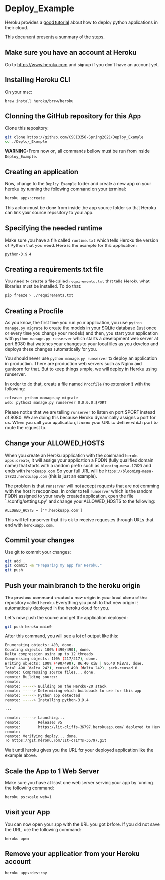 # Deploy_Example

Heroku provides a [good tutorial](https://devcenter.heroku.com/articles/getting-started-with-python#set-up) about how to deploy python applications in their cloud. 

This document presents a summary of the steps.

## Make sure you have an account at Heroku

Go to https://www.heroku.com and signup if you don't have an account yet.

## Installing Heroku CLI

On your mac:

```bash
brew install heroku/brew/heroku
```


## Clonning the GitHub repository for this App

Clone this repository:

```bash
git clone https://github.com/CSCI3356-Spring2021/Deploy_Example
cd ./Deploy_Example
```

**WARNING:** From now on, all commands bellow must be run from inside `Deploy_Example`.

## Creating an application

Now, change to the `Deploy_Example` folder and create a new app on your heroku by running the following command on your terminal:

```bash
heroku apps:create
```

This action must be done from inside the app source folder so that Heroku can link your source repository to your app.

## Specifying the needed runtime

Make sure you have a file called `runtime.txt` which tells Heroku the version of Python that you need. Here is the example for this application:

```
python-3.9.4
```

## Creating a requirements.txt file

You need to create a file called `requirements.txt` that tells Heroku what libraries must be installed. To do that:

```bash
pip freeze > ./requirements.txt
```

## Creating a Procfile

As you know, the first time you run your application, you use `python manage.py migrate` to create the models in your SQLite database (just once or every time you change your models) and then, you start your application with `python manage.py runserver` which starts a development web server at port 8080 that watches your changes to your local files as you develop and deploys these changes automatically for you.

You should never use `python manage.py runserver` to deploy an application in production. There are production web servers such as Nginx and gunicorn for that. But to keep things simple, we will deploy in Heroku using runserver. 

In order to do that, create a file named `Procfile` (no extension!) with the following:

```txt
release: python manage.py migrate
web: python3 manage.py runserver 0.0.0.0:$PORT
```

Please notice that we are telling `runserver` to listen on port $PORT instead of 8080. We are doing this because Heroku dynamically assigns a port for us. When you call your application, it uses your URL to define which port to route the request to.

## Change your ALLOWED_HOSTS

When you create an Heroku application with the command `heroku apps:create`, it will assign your application a FQDN (fully qualified domain name) that starts with a random prefix such as `blooming-mesa-17823` and ends with `herokuapp.com`. So your full URL will be `https://blooming-mesa-17823.herokuapp.com` (this is just an example).

The problem is that `runserver` will not accept requests that are not comming with the host it recognizes. In order to tell `runserver` which is the random FQDN assigned to your newly created application, open the file `./config/settings.py' and change your ALLOWED_HOSTS to the following:

```
ALLOWED_HOSTS = ['*.herokuapp.com']
```

This will tell runserver that it is ok to receive requestes through URLs that end with `herokuapp.com`.

## Commit your changes

Use git to commit your changes:

```bash
git add .
git commit -m "Preparing my app for Heroku."
git push
```

## Push your main branch to the heroku origin

The previous command created a new origin in your local clone of the repository called `heroku`. Everything you push to that new origin is automatically deployed in the heroku cloud for you.

Let's now push the source and get the application deployed:

```bash
git push heroku main0
```

After this command, you will see a lot of output like this:

```bash
Enumerating objects: 490, done.
Counting objects: 100% (490/490), done.
Delta compression using up to 12 threads
Compressing objects: 100% (217/217), done.
Writing objects: 100% (490/490), 86.40 KiB | 86.40 MiB/s, done.
Total 490 (delta 242), reused 490 (delta 242), pack-reused 0
remote: Compressing source files... done.
remote: Building source:
remote:
remote: -----> Building on the Heroku-20 stack
remote: -----> Determining which buildpack to use for this app
remote: -----> Python app detected
remote: -----> Installing python-3.9.4

...

remote: -----> Launching...
remote:        Released v5
remote:        https://lit-cliffs-36797.herokuapp.com/ deployed to Heroku
remote:
remote: Verifying deploy... done.
To https://git.heroku.com/lit-cliffs-36797.git

```

Wait until heroku gives you the URL for your deployed application like the example above.

## Scale the App to 1 Web Server

Make sure you have at least one web server serving your app by running the following command:

```bash
heroku ps:scale web=1
```

## Visit your App

You can now open your app with the URL you got before. If you did not save the URL, use the following command:

```bash
heroku open
```

## Remove your application from your Heroku account

```bash
heroku apps:destroy
```

